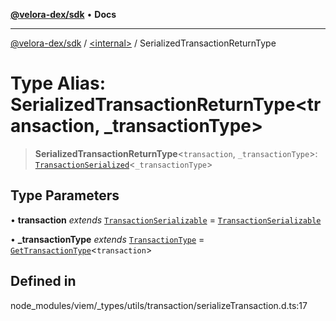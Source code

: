 [**@velora-dex/sdk**](../../README.md) • **Docs**

***

[@velora-dex/sdk](../../globals.md) / [\<internal\>](../README.md) / SerializedTransactionReturnType

# Type Alias: SerializedTransactionReturnType\<transaction, _transactionType\>

> **SerializedTransactionReturnType**\<`transaction`, `_transactionType`\>: [`TransactionSerialized`](TransactionSerialized.md)\<`_transactionType`\>

## Type Parameters

• **transaction** *extends* [`TransactionSerializable`](TransactionSerializable.md) = [`TransactionSerializable`](TransactionSerializable.md)

• **_transactionType** *extends* [`TransactionType`](TransactionType.md) = [`GetTransactionType`](GetTransactionType.md)\<`transaction`\>

## Defined in

node\_modules/viem/\_types/utils/transaction/serializeTransaction.d.ts:17
